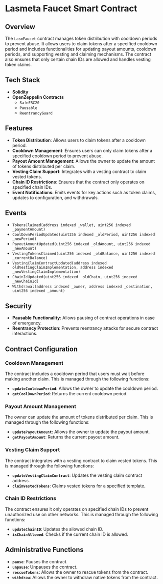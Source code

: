# Lasmeta Faucet Smart Contract

## Overview

The `LasmFaucet` contract manages token distribution with cooldown periods to prevent abuse. It allows users to claim tokens after a specified cooldown period and includes functionalities for updating payout amounts, cooldown periods, and supporting vesting and claiming mechanisms. The contract also ensures that only certain chain IDs are allowed and handles vesting token claims.

## Tech Stack

- **Solidity**
- **OpenZeppelin Contracts**
  - `SafeERC20`
  - `Pausable`
  - `ReentrancyGuard`

## Features

- **Token Distribution**: Allows users to claim tokens after a cooldown period.
- **Cooldown Management**: Ensures users can only claim tokens after a specified cooldown period to prevent abuse.
- **Payout Amount Management**: Allows the owner to update the amount of tokens distributed per claim.
- **Vesting Claim Support**: Integrates with a vesting contract to claim vested tokens.
- **Chain ID Restrictions**: Ensures that the contract only operates on specified chain IDs.
- **Event Notifications**: Emits events for key actions such as token claims, updates to configuration, and withdrawals.

## Events

- `TokensClaimed(address indexed _wallet, uint256 indexed _paymentAmount)`
- `CoolDownPeriodUpdated(uint256 indexed _oldPeriod, uint256 indexed _newPeriod)`
- `PayoutAmountUpdated(uint256 indexed _oldAmount, uint256 indexed _newAmount)`
- `VestingTokensClaimed(uint256 indexed _oldBalance, uint256 indexed _currentBalance)`
- `VestingClaimContractUpdated(address indexed oldVestingClaimImplementation, address indexed _newVestingClaimImplementation)`
- `ChainIdUpdated(uint256 indexed _oldChain, uint256 indexed _newChainId)`
- `Withdrawal(address indexed _owner, address indexed _destination, uint256 indexed _amount)`

## Security

- **Pausable Functionality**: Allows pausing of contract operations in case of emergency.
- **Reentrancy Protection**: Prevents reentrancy attacks for secure contract interactions.

## Contract Configuration

### Cooldown Management

The contract includes a cooldown period that users must wait before making another claim. This is managed through the following functions:

- **`updateCooldownPeriod`**: Allows the owner to update the cooldown period.
- **`getCoolDownPeriod`**: Returns the current cooldown period.

### Payout Amount Management

The owner can update the amount of tokens distributed per claim. This is managed through the following functions:

- **`updatePayoutAmount`**: Allows the owner to update the payout amount.
- **`getPayoutAmount`**: Returns the current payout amount.

### Vesting Claim Support

The contract integrates with a vesting contract to claim vested tokens. This is managed through the following functions:

- **`updateVestingClaimContract`**: Updates the vesting claim contract address.
- **`claimVestedTokens`**: Claims vested tokens for a specified template.

### Chain ID Restrictions

The contract ensures it only operates on specified chain IDs to prevent unauthorized use on other networks. This is managed through the following functions:

- **`updateChainID`**: Updates the allowed chain ID.
- **`isChainAllowed`**: Checks if the current chain ID is allowed.

## Administrative Functions

- **`pause`**: Pauses the contract.
- **`unpause`**: Unpauses the contract.
- **`rescueTokens`**: Allows the owner to rescue tokens from the contract.
- **`withdraw`**: Allows the owner to withdraw native tokens from the contract.